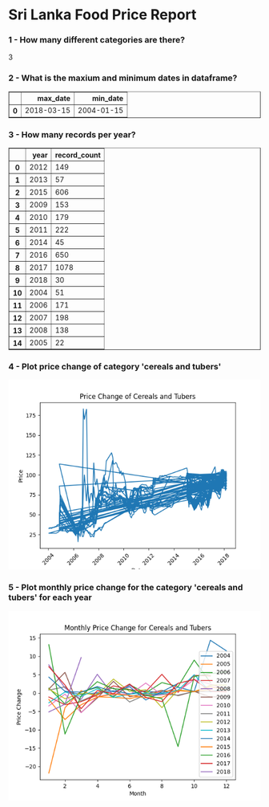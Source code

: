 <h1>                                    Sri Lanka Food Price Report                                     </h1>
<h3>1 - How many different categories are there?</h3>
<p>3</p>
<h3>2 - What is the maxium and minimum dates in dataframe?</h3>
<table border="1" class="dataframe">
  <thead>
    <tr style="text-align: right;">
      <th></th>
      <th>max_date</th>
      <th>min_date</th>
    </tr>
  </thead>
  <tbody>
    <tr>
      <th>0</th>
      <td>2018-03-15</td>
      <td>2004-01-15</td>
    </tr>
  </tbody>
</table>
<h3>3 - How many records per year?</h3>
<table border="1" class="dataframe">
  <thead>
    <tr style="text-align: right;">
      <th></th>
      <th>year</th>
      <th>record_count</th>
    </tr>
  </thead>
  <tbody>
    <tr>
      <th>0</th>
      <td>2012</td>
      <td>149</td>
    </tr>
    <tr>
      <th>1</th>
      <td>2013</td>
      <td>57</td>
    </tr>
    <tr>
      <th>2</th>
      <td>2015</td>
      <td>606</td>
    </tr>
    <tr>
      <th>3</th>
      <td>2009</td>
      <td>153</td>
    </tr>
    <tr>
      <th>4</th>
      <td>2010</td>
      <td>179</td>
    </tr>
    <tr>
      <th>5</th>
      <td>2011</td>
      <td>222</td>
    </tr>
    <tr>
      <th>6</th>
      <td>2014</td>
      <td>45</td>
    </tr>
    <tr>
      <th>7</th>
      <td>2016</td>
      <td>650</td>
    </tr>
    <tr>
      <th>8</th>
      <td>2017</td>
      <td>1078</td>
    </tr>
    <tr>
      <th>9</th>
      <td>2018</td>
      <td>30</td>
    </tr>
    <tr>
      <th>10</th>
      <td>2004</td>
      <td>51</td>
    </tr>
    <tr>
      <th>11</th>
      <td>2006</td>
      <td>171</td>
    </tr>
    <tr>
      <th>12</th>
      <td>2007</td>
      <td>198</td>
    </tr>
    <tr>
      <th>13</th>
      <td>2008</td>
      <td>138</td>
    </tr>
    <tr>
      <th>14</th>
      <td>2005</td>
      <td>22</td>
    </tr>
  </tbody>
</table>
<h3>4 - Plot price change of category 'cereals and tubers'</h3>
<img src='./plot_price_change_cereals_tubers.png'>
<h3>5 - Plot monthly price change for the category 'cereals and tubers' for each year</h3>
<img src='./plot_monthly_price_change.png'>
